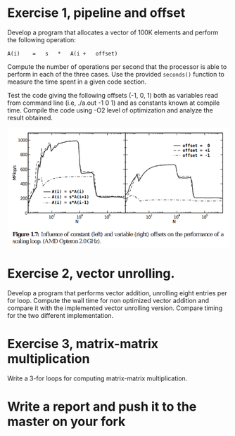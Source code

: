 # Exercise 1, pipeline and offset

Develop a program that allocates a vector of 100K elements and perform
the following operation:

```
A(i)	=	s	*	A(i	+	offset)	
```

Compute the number of operations per second that the processor is able
to perform in each of the three cases. Use the provided `seconds()`
function to measure the time spent in a given code section.

Test the code giving the following offsets (-1, 0, 1) both as
variables read from command line (i.e, ./a.out -1 0 1) and as
constants known at compile time. Compile the code using -O2 level of
optimization and analyze the result obtained.

![alt text](./loop-carried_dependencies.png)

# Exercise 2, vector unrolling.

Develop a program that performs vector addition, unrolling eight
entries per for loop. Compute the wall time for non optimized vector
addition and compare it with the implemented vector unrolling
version. Compare timing for the two different implementation.

# Exercise 3, matrix-matrix multiplication

Write a 3-for loops for computing matrix-matrix multiplication.

# Write a report and push it to the master on your fork
